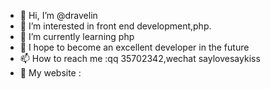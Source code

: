 - 👋 Hi, I’m @dravelin
- 👀 I’m interested in front end development,php.
- 🌱 I’m currently learning php
- 💞️ I hope to become an excellent developer in the future
- 📫 How to reach me :qq 35702342,wechat saylovesaykiss
- 🎾 My website :

<!---
dravelin/dravelin is a ✨ special ✨ repository because its `README.md` (this file) appears on your GitHub profile.
You can click the Preview link to take a look at your changes.
--->
